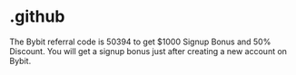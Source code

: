 # .github
The Bybit referral code is 50394 to get $1000 Signup Bonus and 50% Discount. You will get a signup bonus just after creating a new account on Bybit.
